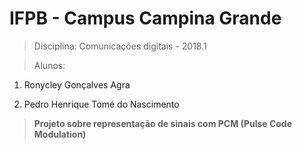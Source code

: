 # IFPB - Campus Campina Grande

> Disciplina: Comunicações digitais - 2018.1

> Alunos:

1. Ronycley Gonçalves Agra

2. Pedro Henrique Tomé do Nascimento

> **Projeto sobre representação de sinais com PCM (Pulse Code Modulation)**
